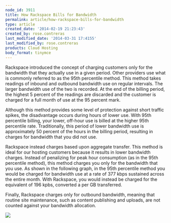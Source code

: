 ```yaml
---
node_id: 3911
title: How Rackspace Bills for Bandwidth
permalink: article/how-rackspace-bills-for-bandwidth
type: article
created_date: '2014-02-19 21:23:43'
created_by: rose.contreras
last_modified_date: '2014-03-31 17:4155'
last_modified_by: rose.contreras
products: Cloud Hosting
body_format: tinymce
---
```


Rackspace introduced the concept of charging customers only for the
bandwidth that they actually use in a given period. Other providers use
what is commonly referred to as the 95th percentile method. This method
takes readings of inbound and outbound bandwidth use on regular
intervals. The larger bandwidth use of the two is recorded. At the end
of the billing period, the highest 5 percent of the readings are
discarded and the customer is charged for a full month of use at the 95
percent mark.

Although this method provides some level of protection against short
traffic spikes, the disadvantage occurs during hours of lower use. With
95th percentile billing, your lower, off-hour use is billed at the
higher 95th percentile rate. Traditionally, this period of lower
bandwidth use is approximately 50 percent of the hours in the billing
period, resulting in charges for bandwidth that you did not use.

Rackspace instead charges based upon aggregate transfer. This method is
ideal for our hosting customers because it results in lower bandwidth
charges. Instead of penalizing for peak hour consumption (as in the 95th
percentile method), this method charges you only for the bandwidth that
you use. As shown in the following graph, in the 95th percentile method
you would be charged for bandwidth use at a rate of 377 kbps sustained
across the entire month. With Rackspace, you would instead be charged
for the equivalent of 196 kpbs, converted a per GB transferred.

Finally, Rackspace charges only for outbound bandwidth, meaning that
routine site maintenance, such as content publishing and uploads, are
not counted against your bandwidth allocation.

 

![](/knowledge_center/sites/default/files/field/image/3911-1_0.png)

 

